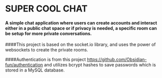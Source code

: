 # SUPER COOL CHAT

#### A simple chat application where users can create accounts and interact either in a public chat space or if privacy is needed, a specific room can be setup for more private conversations.

####This project is based on the socket.io library, and uses the power of websockets to create the private rooms.

####Authentication is from this project https://github.com/Obsidian-fun/authentication and utilizes bcrypt hashes to save passwords which is stored in a MySQL database.




